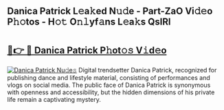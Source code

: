 ## Danica Patrick L𝚎a𝚔ed N𝚞𝚍e - Part-ZaO Vi𝚍𝚎o P𝚑𝚘tos - H𝚘𝚝 O𝚗𝚕yf𝚊ns L𝚎a𝚔s QslRl

# <h2><a href="http://kfdl4x.oniu.top/?m=Danica+Patrick">🔗👉 🔴 Danica Patrick P𝚑ot𝚘𝚜 V𝚒d𝚎o</a></h2>

[![Danica Patrick Nu𝚍e𝚜](https://i.imgur.com/0qMVB7G.gif)](http://kfdl4x.oniu.top/?m=Danica+Patrick)
Digital trendsetter Danica Patrick, recognized for publishing dance and lifestyle material, consisting of performances and vlogs on social media. The public face of Danica Patrick is synonymous with openness and accessibility, but the hidden dimensions of his private life remain a captivating mystery.  
